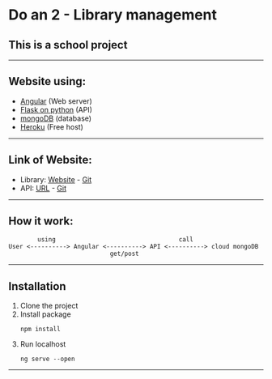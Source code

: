 # Do an 2 - Library management
## This is a school project

<hr>

## Website using:
- [Angular](https://angular.io/) (Web server)
- [Flask on python](https://www.fullstackpython.com/) (API)
- [mongoDB](https://cloud.mongodb.com/) (database)
- [Heroku](https://dashboard.heroku.com/) (Free host)

<hr>

## Link of Website: 
- Library: [Website](https://library-project-2.herokuapp.com/) - [Git](https://github.com/ken2057/DoAn2_2019)
- API: [URL](https://library-project-2-api.herokuapp.com/)  - [Git](https://github.com/ken2057/DoAn2_2019_api)

<hr>

## How it work:

```
        using                                  call
User <----------> Angular <----------> API <----------> cloud mongoDB
                            get/post
```

<hr>

## Installation
1. Clone the project
2. Install package
    ```
    npm install
    ```
3. Run localhost
    ```
    ng serve --open
    ```

<hr>